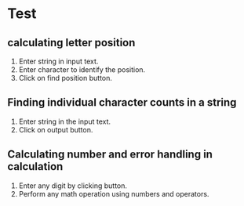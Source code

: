 # Test
## calculating letter position 
1. Enter string in input text.
2. Enter character to identify the position.
3. Click on find position button.


## Finding individual character counts in a string
1. Enter string in the input text.
2. Click on output button.

## Calculating number and error handling in calculation

1. Enter any digit by clicking button.
2. Perform any math operation using numbers and operators.